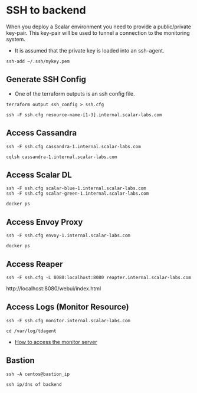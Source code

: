 # SSH to backend
When you deploy a Scalar environment you need to provide a public/private key-pair. This key-pair will be used to tunnel a connection to the monitoring system.

* It is assumed that the private key is loaded into an ssh-agent.
```
ssh-add ~/.ssh/mykey.pem
```

## Generate SSH Config
* One of the terraform outputs is an ssh config file.

```
terraform output ssh_config > ssh.cfg

ssh -F ssh.cfg resource-name-[1-3].internal.scalar-labs.com
```

## Access Cassandra
```
ssh -F ssh.cfg cassandra-1.internal.scalar-labs.com

cqlsh cassandra-1.internal.scalar-labs.com
```

## Access Scalar DL
```
ssh -F ssh.cfg scalar-blue-1.internal.scalar-labs.com
ssh -F ssh.cfg scalar-green-1.internal.scalar-labs.com

docker ps
```

## Access Envoy Proxy
```
ssh -F ssh.cfg envoy-1.internal.scalar-labs.com

docker ps
```

## Access Reaper
```
ssh -F ssh.cfg -L 8080:localhost:8080 reapter.internal.scalar-labs.com
```

http://localhost:8080/webui/index.html

## Access Logs (Monitor Resource)
```
ssh -F ssh.cfg monitor.internal.scalar-labs.com

cd /var/log/tdagent
```

* [How to access the monitor server](./MonitorGuide.md)

## Bastion
```
ssh -A centos@bastion_ip

ssh ip/dns of backend
```
